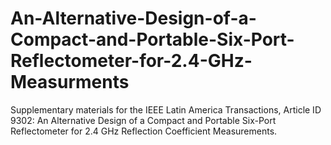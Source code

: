# An-Alternative-Design-of-a-Compact-and-Portable-Six-Port-Reflectometer-for-2.4-GHz-Measurments
Supplementary materials for the IEEE Latin America Transactions, Article ID 9302: An Alternative Design of a Compact and Portable Six-Port Reflectometer for 2.4 GHz Reflection Coefficient Measurements.
